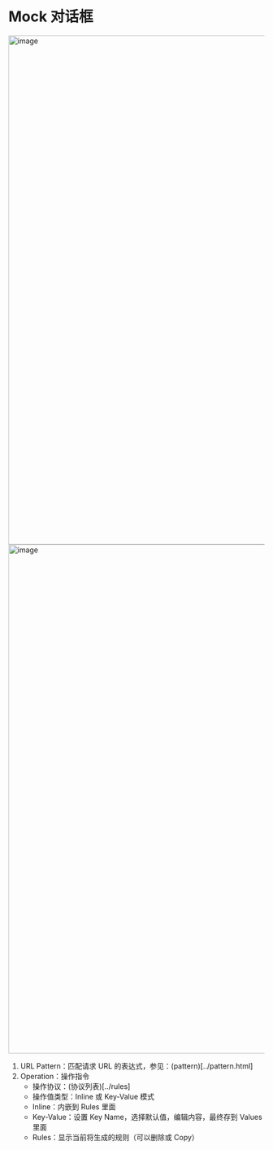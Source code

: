 # Mock 对话框

<img width="1000" alt="image" src="https://user-images.githubusercontent.com/11450939/225526838-89ddd6cf-96a9-4eec-ab4f-b7e64be8d1e1.png">

<img width="1000" alt="image" src="https://user-images.githubusercontent.com/11450939/225527101-ef5684f0-9e01-44c8-b477-21ad97163222.png">


1. URL Pattern：匹配请求 URL 的表达式，参见：(pattern)[../pattern.html]
2. Operation：操作指令
   -  操作协议：(协议列表)[../rules]
   -  操作值类型：Inline 或 Key-Value 模式
   -  Inline：内嵌到 Rules 里面
   -  Key-Value：设置 Key Name，选择默认值，编辑内容，最终存到 Values 里面
   -  Rules：显示当前将生成的规则（可以删除或 Copy）
